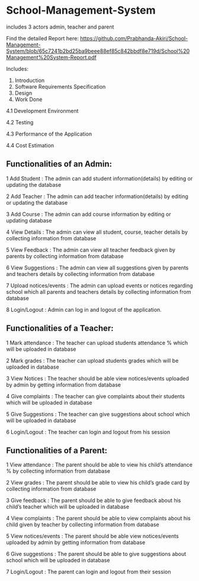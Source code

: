 # School-Management-System
includes 3 actors admin, teacher and parent

Find the detailed Report here: https://github.com/Prabhanda-Akiri/School-Management-System/blob/65c7241b2bd25ba9beee88ef85c842bbdf8e719d/School%20Management%20System-Report.pdf

Includes:
1. Introduction
2. Software Requirements Specification
3. Design
4. Work Done

4.1 Development Environment

4.2 Testing

4.3 Performance of the Application

4.4 Cost Estimation

## Functionalities of an Admin:

1 Add Student : The admin can add student information(details) by editing or updating the database

2 Add Teacher : The admin can add teacher information(details) by editing or updating the database

3 Add Course : The admin can add course information by editing or updating database

4 View Details : The admin can view all student, course, teacher details by collecting information from database

5 View Feedback : The admin can view all teacher feedback given by parents by collecting information from database

6 View Suggestions : The admin can view all suggestions given by parents and teachers details by collecting information from database

7 Upload notices/events : The admin can upload events or notices regarding school which all parents and teachers details by collecting information from database

8 Login/Logout : Admin can log in and logout of the application.


## Functionalities of a Teacher:

1 Mark attendance : The teacher can upload students attendance % which will be uploaded in database

2 Mark grades : The teacher can upload students grades which will be uploaded in database

3 View Notices : The teacher should be able view notices/events uploaded by admin by getting information from database

4 Give complaints : The teacher can give complaints about their students which will be uploaded in database

5 Give Suggestions : The teacher can give suggestions about school which will be uploaded in database

6 Login/Logout : The teacher can login and logout from his session


## Functionalities of a Parent:

1 View attendance : The parent should be able to view his child’s attendance % by collecting information from database

2 View grades : The parent should be able to view his child’s grade card by collecting information from database

3 Give feedback : The parent should be able to give feedback about his child’s teacher which will be uploaded in database

4 View complaints : The parent should be able to view complaints about his child given by teacher by collecting information from database

5 View notices/events : The parent should be able view notices/events uploaded by admin by getting information from database

6 Give suggestions : The parent should be able to give suggestions about school which will be uploaded in database

7 Login/Logout : The parent can login and logout from their session



